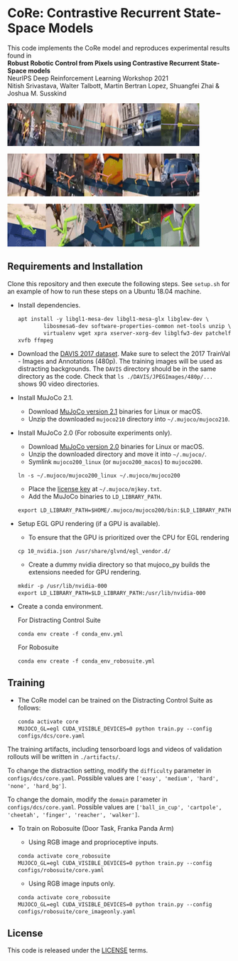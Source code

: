 # CoRe: Contrastive Recurrent State-Space Models

This code implements the CoRe model and reproduces experimental results found in<br>
**Robust Robotic Control from Pixels using Contrastive Recurrent State-Space models**<br>
NeurIPS Deep Reinforcement Learning Workshop 2021 <br>
Nitish Srivastava, Walter Talbott, Martin Bertran Lopez, Shuangfei Zhai & Joshua M. Susskind<br>

![cartpole](videos/medium-cartpole.gif)

![cheetah](videos/medium-cheetah.gif)

![walker](videos/hard-walker.gif)


## Requirements and Installation
Clone this repository and then execute the following steps. See `setup.sh` for an example of how to run these steps on a Ubuntu 18.04 machine. 

* Install dependencies.
    ```
    apt install -y libgl1-mesa-dev libgl1-mesa-glx libglew-dev \
            libosmesa6-dev software-properties-common net-tools unzip \
            virtualenv wget xpra xserver-xorg-dev libglfw3-dev patchelf xvfb ffmpeg
    ```
* Download the [DAVIS 2017
  dataset](https://davischallenge.org/davis2017/code.html). Make sure to select the 2017 TrainVal - Images and Annotations (480p). The training images will be used as distracting backgrounds. The `DAVIS` directory should be in the same directory as the code. Check that `ls ./DAVIS/JPEGImages/480p/...` shows 90 video directories.
* Install MuJoCo 2.1.
	- Download [MuJoCo version 2.1](https://mujoco.org/download) binaries for Linux or macOS.
	- Unzip the downloaded `mujoco210` directory into `~/.mujoco/mujoco210`.
* Install MuJoCo 2.0 (For robosuite experiments only).
	- Download [MuJoCo version 2.0](https://roboti.us/download.html) binaries for Linux or macOS.
	- Unzip the downloaded directory and move it into `~/.mujoco/`.
    - Symlink `mujoco200_linux` (or `mujoco200_macos`) to `mujoco200`.
    ```
    ln -s ~/.mujoco/mujoco200_linux ~/.mujoco/mujoco200
    ```
    - Place the [license key](https://roboti.us/license.html) at `~/.mujoco/mjkey.txt`.
    - Add the MuJoCo binaries to `LD_LIBRARY_PATH`.
    ```
    export LD_LIBRARY_PATH=$HOME/.mujoco/mujoco200/bin:$LD_LIBRARY_PATH
    ```
* Setup EGL GPU rendering (if a GPU is available).
    - To ensure that the GPU is prioritized over the CPU for EGL rendering
    ```
    cp 10_nvidia.json /usr/share/glvnd/egl_vendor.d/
    ```
    - Create a dummy nvidia directory so that mujoco_py builds the extensions needed for GPU rendering.
    ```
    mkdir -p /usr/lib/nvidia-000
    export LD_LIBRARY_PATH=$LD_LIBRARY_PATH:/usr/lib/nvidia-000
    ```
* Create a conda environment.

    For Distracting Control Suite
    ```
    conda env create -f conda_env.yml
    ```
    
    For Robosuite
    ```
    conda env create -f conda_env_robosuite.yml
    ```

## Training

* The CoRe model can be trained on the Distracting Control Suite as follows:

  ```
  conda activate core
  MUJOCO_GL=egl CUDA_VISIBLE_DEVICES=0 python train.py --config configs/dcs/core.yaml 
  ```
The training artifacts, including tensorboard logs and videos of validation rollouts will be written in `./artifacts/`.

To change the distraction setting, modify the `difficulty` parameter in `configs/dcs/core.yaml`. Possible values are `['easy', 'medium', 'hard', 'none', 'hard_bg']`.

To change the domain, modify the `domain` parameter in `configs/dcs/core.yaml`. Possible values are `['ball_in_cup', 'cartpole', 'cheetah', 'finger', 'reacher', 'walker']`.

* To train on Robosuite (Door Task, Franka Panda Arm)
  
  - Using RGB image and proprioceptive inputs.
  ```
  conda activate core_robosuite
  MUJOCO_GL=egl CUDA_VISIBLE_DEVICES=0 python train.py --config configs/robosuite/core.yaml
  ```
  - Using RGB image inputs only.
  ```
  conda activate core_robosuite
  MUJOCO_GL=egl CUDA_VISIBLE_DEVICES=0 python train.py --config configs/robosuite/core_imageonly.yaml
  ```

## License
This code is released under the [LICENSE](LICENSE) terms.
